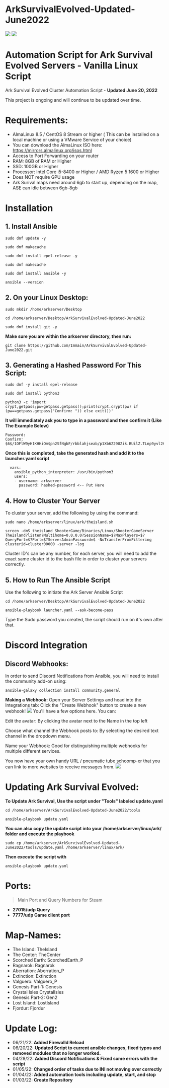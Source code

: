 # ArkSurvivalEvolved-Updated-June2022
<img src=https://almalinux.org/static/images/logo.svg>
<img src=https://playpc.io/wp-content/uploads/2020/08/ark-sruvival-evolved-wallpaper.jpg>

# Automation Script for Ark Survival Evolved Servers - Vanilla Linux Script

Ark Survival Evolved Cluster Automation Script - **Updated June 20, 2022**

This project is ongoing and will continue to be updated over time.

# Requirements: 
- AlmaLinux 8.5 / CentOS 8 Stream or higher ( This can be installed on a local machine or using a VMware Service of your choice)
- You can download the AlmaLinux ISO here: https://mirrors.almalinux.org/isos.html
- Access to Port Forwarding on your router
- RAM: 8GB of RAM or Higher
- SSD: 100GB or Higher
- Processor: Intel Core i5-8400 or Higher / AMD Ryzen 5 1600 or Higher
- Does NOT require GPU usage
- Ark Surival maps need around 6gb to start up, depending on the map, ASE can idle between 6gb-8gb

# Installation

## 1. Install Ansible
```
sudo dnf update -y
```
```
sudo dnf makecache
```
```
sudo dnf install epel-release -y
```
```
sudo dnf makecache
```
```
sudo dnf install ansible -y
```
```
ansible --version
```

## 2. On your Linux Desktop:
```
sudo mkdir /home/arkserver/Desktop
```
```
cd /home/arkserver/Desktop/ArkSurvivalEvolved-Updated-June2022
```
```
sudo dnf install git -y
```
**Make sure you are within the arkserver directory, then run:**
```
git clone https://github.com/Immain/ArkSurvivalEvolved-Updated-June2022.git
```

## 3. Generating a Hashed Password For This Script:
```
sudo dnf -y install epel-release
```
```
sudo dnf install python3
```
```
python3 -c 'import crypt,getpass;pw=getpass.getpass();print(crypt.crypt(pw) if (pw==getpass.getpass("Confirm: ")) else exit())'
```
**It will immediately ask you to type in a password and then confirm it (Like The Example Below)**
```
Password: 
Confirm: 
$6$/1OFlW9yH1KHHiOm$pn2SfNgbF/rbblahjseab/p1Xb6Z29UZik.BUilZ.TLnp9yvl2HViB3fs8XdVteboeioss7o2A4g1IYxw.TFJ/
```
**Once this is completed, take the generated hash and add it to the launcher.yaml script**
```
  vars:
    ansible_python_interpreter: /usr/bin/python3
    users:
    - username: arkserver
      password: hashed-password <-- Put Here
```

## 4. How to Cluster Your Server
To cluster your server, add the following by using the command:
```
sudo nano /home/arkserver/linux/ark/theisland.sh
```
```
screen -dmS theisland ShooterGame/Binaries/Linux/ShooterGameServer TheIsland?listen?Multihome=0.0.0.0?SessionName=$?MaxPlayers=$?QueryPort=$?Port=$?ServerAdminPassword=$ -NoTransferFromFiltering clusterid=cluster00000 -server -log
```
Cluster ID's can be any number, for each server, you will need to add the exact same cluster id to the bash file in order to cluster your servers correctly.

## 5. How to Run The Ansible Script
Use the following to initiate the Ark Server Ansible Script
```
cd /home/arkserver/Desktop/ArkSurvivalEvolved-Updated-June2022
```
```
ansible-playbook launcher.yaml --ask-become-pass
```
Type the Sudo password you created, the script should run on it's own after that.

# Discord Integration

## Discord Webhooks:
In order to send Discord Notifications from Ansible, you will need to install the community add-on using:
```
ansible-galaxy collection install community.general
```
**Making a Webhook:**
Open your Server Settings and head into the Integrations tab:
Click the "Create Webhook" button to create a new webhook!
<img src=https://support.discord.com/hc/article_attachments/1500000463501/Screen_Shot_2020-12-15_at_4.41.53_PM.png>
You'll have a few options here. You can:

Edit the avatar: By clicking the avatar next to the Name in the top left

Choose what channel the Webhook posts to: By selecting the desired text channel in the  dropdown menu.

Name your Webhook: Good for distinguishing multiple webhooks for multiple different services.

You now have your own handy URL / pneumatic tube schoomp-er that you can link to more websites to receive messages from. 
<img src=https://support.discord.com/hc/article_attachments/360101553853/Screen_Shot_2020-12-15_at_4.51.38_PM.png>

# Updating Ark Survival Evolved:
**To Update Ark Survival, Use the script under "Tools" labeled update.yaml**
```
cd /home/arkserver/ArkSurvivalEvolved-Updated-June2022/tools
```
```
ansible-playbook update.yaml
```
**You can also copy the update script into your /home/arkserver/linux/ark/ folder and execute the playbook**
```
sudo cp /home/arkserver/ArkSurvivalEvolved-Updated-June2022/tools/update.yaml /home/arkserver/linux/ark/
```
**Then execute the script with**
```
ansible-playbook update.yaml
```
# Ports:
> Main Port and Query Numbers for Steam
 - **27015/udp Query**
 - **7777/udp Game client port**

# Map-Names:
- The Island:	TheIsland
- The Center:	TheCenter
- Scorched Earth:	ScorchedEarth_P
- Ragnarok:	Ragnarok
- Aberration:	Aberration_P
- Extinction:	Extinction
- Valguero:	Valguero_P
- Genesis Part-1:	Genesis
- Crystal Isles	CrystalIsles
- Genesis Part-2:	Gen2
- Lost Island:	LostIsland
- Fjordur: Fjordur

# Update Log:
- 06/21/22: **Added Firewalld Reload**
- 06/20/22: **Updated Script to current ansible changes, fixed typos and removed modules that no longer worked.**
- 04/28/22: **Added Discord Notifications & Fixed some errors with the script**
- 01/05/22: **Changed order of tasks due to INI not moving over correctly**
- 01/04/22: **Added automation tools including update, start, and stop**
- 01/03/22: **Create Repository**

